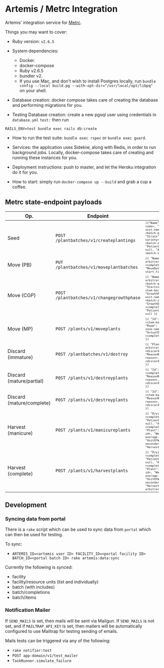 # Artemis / Metrc Integration

Artemis' integration service for [Metrc](https://api-co.metrc.com/Documentation/).

Things you may want to cover:
* Ruby version: `v2.6.5`

* System dependencies:

  * Docker.
  * docker-compose
  * Ruby v2.6.5
  * bundler v2.
  * If you use Mac, and don't wish to install Postgres locally, run `bundle config --local build.pg --with-opt-dir="/usr/local/opt/libpq"` on your shell.

* Database creation: docker compose takes care of creating the database and performing migrations for you.

* Testing Database creation: create a new pgsql user using credentials in `database.yml` `test:` then run
```
RAILS_ENV=test bundle exec rails db:create
```

* How to run the test suite: `bundle exec rspec` or `bundle exec guard`.

* Services: the application uses Sidekiw, along with Redis, in order to run background jobs. Locally, docker-compose takes care of creating and running these instances for you.

* Deployment instructions: push to master, and let the Heroku integration do it for you.

* How to start: simply run `docker-compose up --build` and grab a cup a coffee.

## Metrc state-endpoint payloads

| Op. | Endpoint | MD | OH | MA | CO | OR | MT |
|-----|----------|----|----|----|----|----|----|
| Seed | `POST /plantbatches/v1/createplantings` | <sub><sup>`[{"Name": <tracking-code>, "Type": <seeding-unit-name>, "Count": <batch-quantity>, "Strain": <batch-crop-variety>, "Room": <batch-zone-name>, "PatientLicenseNumber": null, "ActualDate": <batch-seeded_at> }]`</sup></sub> | <sub><sup>`[{ "Name": <tracking-code>, "Type": <seeding-unit-name>, "Count": <batch-quantity>, "Strain": <batch-crop-variety>, "Room": <batch-zone-name>, "PatientLicenseNumber": null, "ActualDate": <batch-seeded_at> }]`</sup></sub> |<sub><sup> `[{ "Name": <tracking-code>, "Type": <seeding-unit-name>, "Count": <batch-quantity>, "Strain": <batch-crop-variety>, "Room": <batch-zone-name>, "PatientLicenseNumber": null, "ActualDate": <batch-seeded_at> }]`</sup></sub> | <sub><sup>`[{ "Name": <tracking-code>, "Type": <seeding-unit-name>, "Count": <batch-quantity>, "Strain": <batch-crop-variety>, "Room": <batch-zone-name>, "PatientLicenseNumber": null, "ActualDate": <batch-seeded_at> }]`</sup></sub> | <sub><sup>`[{ "Name": <tracking-code>, "Type": <seeding-unit-name>, "Count": <batch-quantity>, "Strain": <batch-crop-variety>, "Room": <batch-zone-name>, "PatientLicenseNumber": null, "ActualDate": <batch-seeded_at> }]`</sup></sub> | <sub><sup>`[{ "Name": <tracking-code>, "Type": <seeding-unit-name>, "Count": <batch-quantity>, "Strain": <batch-crop-variety>, "Room": <batch-zone-name>, "PatientLicenseNumber": null, "ActualDate": <batch-seeded_at> }]`</sup></sub> | <sub><sup>`[{ "Name": <tracking-code>, "Type": <seeding-unit-name>, "Count": <batch-quantity>, "Strain": <batch-crop-variety>, "Room": <batch-zone-name>, "PatientLicenseNumber": null, "ActualDate": <batch-seeded_at> }]`</sup></sub> |
| Move (PB) | `PUT /plantbatches/v1/moveplantbatches` | <sub><sup>`[{ "Name": <batch-arbitrary-id>, "Room": <completion-zone-name>, "MoveDate": <completion-start_time> }]`</sup></sub> | <sub><sup>`[{ "Name": <batch-arbitrary-id>, "Room": <completion-zone-name>, "MoveDate": <completion-start_time> }]`</sup></sub> | <sub><sup>`[{ "Name": <batch-arbitrary-id>, "Room": <completion-zone-name>, "MoveDate": <completion-start_time> }]`</sup></sub> | <sub><sup>`[{ "Name": <batch-arbitrary-id>, "Room": <completion-zone-name>, "MoveDate": <completion-start_time> }]`</sup></sub> | <sub><sup>`[{ "Name": <batch-arbitrary-id>, "Room": <completion-zone-name>, "MoveDate": <completion-start_time> }]`</sup></sub> | <sub><sup>`[{ "Name": <batch-arbitrary-id>, "Room": <completion-zone-name>, "MoveDate": <completion-start_time> }]`</sup></sub> | <sub><sup>`[{ "Name": <batch-arbitrary-id>, "Room": <completion-zone-name>, "MoveDate": <completion-start_time> }]`</sup></sub> |
| Move (CGP) | `POST /plantbatches/v1/changegrowthphase` | <sub><sup>`[{ "Name": <batch-arbitrary-id>, "Count": <batch-quantity>, "StartingTag": <first-item-barcode-id>, "GrowthPhase": <seeding-unit-name>, "NewRoom": <batch-zone-name>, "GrowthDate": <completion-start_time>, "PatientLicenseNumber": null }]`</sup></sub> | <sub><sup>`[{ "Name": <batch-arbitrary-id>, "Count": <batch-quantity>, "StartingTag": <first-item-barcode-id>, "GrowthPhase": <seeding-unit-name>, "NewRoom": <batch-zone-name>, "GrowthDate": <completion-start_time>, "PatientLicenseNumber": null }]`</sup></sub> | <sub><sup>`[{ "Name": <batch-arbitrary-id>, "Count": <batch-quantity>, "StartingTag": <first-item-barcode-id>, "GrowthPhase": <seeding-unit-name>, "NewRoom": <batch-zone-name>, "GrowthDate": <completion-start_time>, "PatientLicenseNumber": null }]`</sup></sub> | <sub><sup>`[{ "Name": <batch-arbitrary-id>, "Count": <batch-quantity>, "StartingTag": <first-item-barcode-id>, "GrowthPhase": <seeding-unit-name>, "NewRoom": <batch-zone-name>, "GrowthDate": <completion-start_time>, "PatientLicenseNumber": null }]`</sup></sub> | <sub><sup>`[{ "Name": <batch-arbitrary-id>, "Count": <batch-quantity>, "StartingTag": <first-item-barcode-id>, "GrowthPhase": <seeding-unit-name>, "NewRoom": <batch-zone-name>, "GrowthDate": <completion-start_time>, "PatientLicenseNumber": null }]`</sup></sub> | <sub><sup>`[{ "Name": <batch-arbitrary-id>, "Count": <batch-quantity>, "StartingTag": <first-item-barcode-id>, "GrowthPhase": <seeding-unit-name>, "NewRoom": <batch-zone-name>, "GrowthDate": <completion-start_time>, "PatientLicenseNumber": null }]`</sup></sub> | <sub><sup>`[{ "Name": <batch-arbitrary-id>, "Count": <batch-quantity>, "StartingTag": <first-item-barcode-id>, "GrowthPhase": <seeding-unit-name>, "NewRoom": <batch-zone-name>, "GrowthDate": <completion-start_time>, "PatientLicenseNumber": null }]`</sup></sub> |
| Move (MP) | `POST /plants/v1/moveplants` | <sub><sup>`[{ "Id": null, "Label": <item-barcode-id>, "Room": <completion-zone-name>, "ActualDate": <completion-start_time> }]`</sup></sub> | <sub><sup>`[{ "Id": null, "Label": <item-barcode-id>, "Room": <completion-zone-name>, "ActualDate": <completion-start_time> }]`</sup></sub> | <sub><sup>`[{ "Id": null, "Label": <item-barcode-id>, "Room": <completion-zone-name>, "ActualDate": <completion-start_time> }]`</sup></sub> | <sub><sup>`[{ "Id": null, "Label": <item-barcode-id>, "Room": <completion-zone-name>, "ActualDate": <completion-start_time> }]`</sup></sub> | <sub><sup>`[{ "Id": null, "Label": <item-barcode-id>, "Room": <completion-zone-name>, "ActualDate": <completion-start_time> }]`</sup></sub> | <sub><sup>`[{ "Id": null, "Label": <item-barcode-id>, "Room": <completion-zone-name>, "ActualDate": <completion-start_time> }]`</sup></sub> | <sub><sup>`[{ "Id": null, "Label": <item-barcode-id>, "Room": <completion-zone-name>, "ActualDate": <completion-start_time> }]`</sup></sub> |
| Discard (immature) | `POST /plantbatches/v1/destroy` | <sub><sup>`[{ "PlantBatch": <batch-arbitrary-id>, "Count": <discard-quantity>, "ReasonNote": <discard-reason>, "ActualDate": <discard-discarded_at> }]`</sup></sub> | <sub><sup>`[{ "PlantBatch": <batch-arbitrary-id>, "Count": <discard-quantity>, "ReasonNote": <discard-reason>, "ActualDate": <discard-discarded_at> }]`</sup></sub> | <sub><sup>`[{ "PlantBatch": <batch-arbitrary-id>, "Count": <discard-quantity>, "ReasonNote": <discard-reason>, "ActualDate": <discard-discarded_at> }]`</sup></sub> | <sub><sup>`[{ "PlantBatch": <batch-arbitrary-id>, "Count": <discard-quantity>, "ReasonNote": <discard-reason>, "ActualDate": <discard-discarded_at> }]`</sup></sub> | <sub><sup>`[{ "PlantBatch": <batch-arbitrary-id>, "Count": <discard-quantity>, "ReasonNote": <discard-reason>, "ActualDate": <discard-discarded_at> }]`</sup></sub> | <sub><sup>`[{ "PlantBatch": <batch-arbitrary-id>, "Count": <discard-quantity>, "ReasonNote": <discard-reason>, "ActualDate": <discard-discarded_at> }]`</sup></sub> | <sub><sup>`[{ "PlantBatch": <batch-arbitrary-id>, "Count": <discard-quantity>, "ReasonNote": <discard-reason>, "ActualDate": <discard-discarded_at> }]`</sup></sub> |
| Discard (mature/partial) | `POST /plants/v1/destroyplants` | <sub><sup>`[{ "Id": null, "Label": <completion-barcode>, "ReasonNote": <discard-reason>, "ActualDate": <discard-discarded_at> }]`</sup></sub> | <sub><sup>`[{ "Id": null, "Label": <completion-barcode>, "ReasonNote": <discard-reason>, "ActualDate": <discard-discarded_at> }]`</sup></sub> | <sub><sup>`[{ "Id": null, "Label": <completion-barcode>, "ReasonNote": <discard-reason>, "ActualDate": <discard-discarded_at> }]`</sup></sub> | <sub><sup>`[{ "Id": null, "Label": <completion-barcode>, "ReasonNote": <discard-reason>, "ActualDate": <discard-discarded_at> }]`</sup></sub> | <sub><sup>`[{ "Id": null, "Label": <completion-barcode>, "ReasonNote": <discard-reason>, "ActualDate": <discard-discarded_at> }]`</sup></sub> | <sub><sup>`[{ "Id": null, "Label": <completion-barcode>, "ReasonNote": <discard-reason>, "ActualDate": <discard-discarded_at> }]`</sup></sub> | <sub><sup>`[{ "Id": null, "Label": <completion-barcode>, "ReasonNote": <discard-reason>, "ActualDate": <discard-discarded_at> }]`</sup></sub> |
| Discard (mature/complete) | `POST /plants/v1/destroyplants` | <sub><sup>`[{ "Id": null, "Label": <item-barcode-id>, "ReasonNote": <discard-reason>, "ActualDate": <discard-discarded_at> }]`</sup></sub> | <sub><sup>`[{ "Id": null, "Label": <item-barcode-id>, "ReasonNote": <discard-reason>, "ActualDate": <discard-discarded_at> }]`</sup></sub> | <sub><sup>`[{ "Id": null, "Label": <item-barcode-id>, "ReasonNote": <discard-reason>, "ActualDate": <discard-discarded_at> }]`</sup></sub> | <sub><sup>`[{ "Id": null, "Label": <item-barcode-id>, "ReasonNote": <discard-reason>, "ActualDate": <discard-discarded_at> }]`</sup></sub> | <sub><sup>`[{ "Id": null, "Label": <item-barcode-id>, "ReasonNote": <discard-reason>, "ActualDate": <discard-discarded_at> }]`</sup></sub> | <sub><sup>`[{ "Id": null, "Label": <item-barcode-id>, "ReasonNote": <discard-reason>, "ActualDate": <discard-discarded_at> }]`</sup></sub> | <sub><sup>`[{ "Id": null, "Label": <item-barcode-id>, "ReasonNote": <discard-reason>, "ActualDate": <discard-discarded_at> }]`</sup></sub> |
| Harvest (manicure) | `POST /plants/v1/manicureplants`  | <sub><sup>`[{ "DryingRoom": <completion-zone_name>, "PatientLicenseNumber": null, "ActualDate": <completion-start_time>, "Plant": <item-barcode-id>, "Weight": <items-average-weight>, "UnitOfWeight": <item-secondary_harvest_unit>, "HarvestName": null }]`</sup></sub> | <sub><sup>`[{ "DryingRoom": <completion-zone_name>, "PatientLicenseNumber": null, "ActualDate": <completion-start_time>, "Plant": <item-barcode-id>, "Weight": <items-average-weight>, "UnitOfWeight": <item-secondary_harvest_unit>, "HarvestName": null }]`</sup></sub> | <sub><sup>`[{ "DryingRoom": <completion-zone_name>, "PatientLicenseNumber": null, "ActualDate": <completion-start_time>, "Plant": <item-barcode-id>, "Weight": <items-average-weight>, "UnitOfWeight": <item-secondary_harvest_unit>, "HarvestName": null }]`</sup></sub> | <sub><sup>`[{ "DryingRoom": <completion-zone_name>, "PatientLicenseNumber": null, "ActualDate": <completion-start_time>, "Plant": <item-barcode-id>, "Weight": <items-average-weight>, "UnitOfWeight": <item-secondary_harvest_unit>, "HarvestName": null }]`</sup></sub> | <sub><sup>`[{ "DryingRoom": <completion-zone_name>, "PatientLicenseNumber": null, "ActualDate": <completion-start_time>, "Plant": <item-barcode-id>, "Weight": <items-average-weight>, "UnitOfWeight": <item-secondary_harvest_unit>, "HarvestName": null }]`</sup></sub> | <sub><sup>`[{ "DryingRoom": <completion-zone_name>, "PatientLicenseNumber": null, "ActualDate": <completion-start_time>, "Plant": <item-barcode-id>, "Weight": <items-average-weight>, "UnitOfWeight": <item-secondary_harvest_unit>, "HarvestName": null }]`</sup></sub> | <sub><sup>`[{ "DryingRoom": <completion-zone_name>, "PatientLicenseNumber": null, "ActualDate": <completion-start_time>, "Plant": <item-barcode-id>, "Weight": <items-average-weight>, "UnitOfWeight": <item-secondary_harvest_unit>, "HarvestName": null }]`</sup></sub> |
| Harvest (complete) | `POST /plants/v1/harvestplants` | <sub><sup>`[{ "DryingRoom": <completion-zone_name>, "PatientLicenseNumber": null, "ActualDate": <completion-start_time>, "Plant": <item-barcode-id>, "Weight": <items-average-weight>, "UnitOfWeight": <item-secondary_harvest_unit>, "HarvestName": <batch-arbitrary-id> }]`</sup></sub> | <sub><sup>`[{ "DryingRoom": <completion-zone_name>, "PatientLicenseNumber": null, "ActualDate": <completion-start_time>, "Plant": <item-barcode-id>, "Weight": <items-average-weight>, "UnitOfWeight": <item-secondary_harvest_unit>, "HarvestName": <batch-arbitrary-id> }]`</sup></sub> | <sub><sup>`[{ "DryingRoom": <completion-zone_name>, "PatientLicenseNumber": null, "ActualDate": <completion-start_time>, "Plant": <item-barcode-id>, "Weight": <items-average-weight>, "UnitOfWeight": <item-secondary_harvest_unit>, "HarvestName": <batch-arbitrary-id> }]`</sup></sub> | <sub><sup>`[{ "DryingRoom": <completion-zone_name>, "PatientLicenseNumber": null, "ActualDate": <completion-start_time>, "Plant": <item-barcode-id>, "Weight": <items-average-weight>, "UnitOfWeight": <item-secondary_harvest_unit>, "HarvestName": <batch-arbitrary-id> }]`</sup></sub> | <sub><sup>`[{ "DryingRoom": <completion-zone_name>, "PatientLicenseNumber": null, "ActualDate": <completion-start_time>, "Plant": <item-barcode-id>, "Weight": <items-average-weight>, "UnitOfWeight": <item-secondary_harvest_unit>, "HarvestName": <batch-arbitrary-id> }]`</sup></sub> | <sub><sup>`[{ "DryingRoom": <completion-zone_name>, "PatientLicenseNumber": null, "ActualDate": <completion-start_time>, "Plant": <item-barcode-id>, "Weight": <items-average-weight>, "UnitOfWeight": <item-secondary_harvest_unit>, "HarvestName": <batch-arbitrary-id> }]`</sup></sub> | <sub><sup>`[{ "DryingRoom": <completion-zone_name>, "PatientLicenseNumber": null, "ActualDate": <completion-start_time>, "Plant": <item-barcode-id>, "Weight": <items-average-weight>, "UnitOfWeight": <item-secondary_harvest_unit>, "HarvestName": <batch-arbitrary-id> }]`</sup></sub> |

## Development

### Syncing data from portal

There is a `rake` script which can be used to sync data from `portal` which can then be used for testing.

To sync:
- `ARTEMIS_ID=<artemis user ID> FACILITY_ID=<portal facility ID> BATCH_ID=<portal batch ID> rake artemis:data:sync`

Currently the following is synced:
- facility
- facility/resource units (list and individually)
- batch (with includes)
- batch/completions
- batch/items

### Notification Mailer

If `SEND_MAILS` is set, then mails will be sent via Mailgun.
If `SEND_MAILS` is not set, and if `MAILTRAP_API_KEY` is set, then mailers will be automatically configured to use Mailtrap for testing sending of emails.

Mails tests can be triggered via any of the following:
- `rake notifier:test`
- `POST app-domain/v1/test_mailer` 
- `TaskRunner.simulate_failure` 
